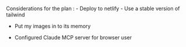 

Considerations for the plan :
    - Deploy to netlify
    - Use a stable version of tailwind




- Put my images in to its memory



- Configured Claude MCP server for browser user